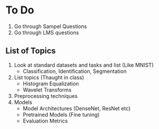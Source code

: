 # To Do
1. Go through Sampel Questions
2. Go through LMS questions

## List of Topics
1. Look at standard datasets and tasks and list (Like MNIST)
    - Classification, Identification, Segmentation
1. List topics (Thaught in class)
    - Histogram Equalization
    - Wavelet Transforms
1. Preprocessing techniques
1. Models
    - Model Architectures (DenseNet, ResNet etc)
    - Pretrained Models (Fine tuning)
    - Evaluation Metrics